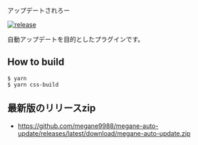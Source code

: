 アップデートされろー

[![release](https://github.com/megane9988/megane-auto-update/workflows/Upload%20Release%20Asset/badge.svg)](https://github.com/megane9988/megane-auto-update/actions?query=workflow%3A%22Upload+Release+Asset%22)

自動アップデートを目的としたプラグインです。


## How to build

```
$ yarn
$ yarn css-build
```

## 最新版のリリースzip

- https://github.com/megane9988/megane-auto-update/releases/latest/download/megane-auto-update.zip
